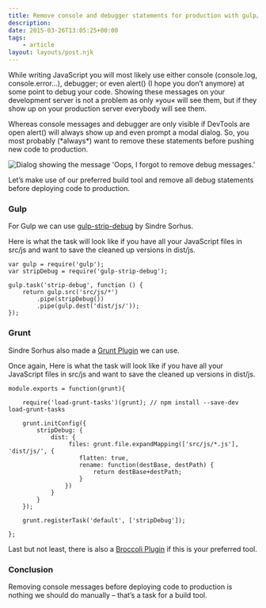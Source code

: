```yaml
---
title: Remove console and debugger statements for production with gulp/grunt
description: 
date: 2015-03-26T13:05:25+00:00
tags:
    - article
layout: layouts/post.njk
---
```


While writing JavaScript you will most likely use either console (console.log, console.error…), debugger; or even alert() (I hope you don’t anymore) at some point to debug your code. Showing these messages on your development server is not a problem as only »you« will see them, but if they show up on your production server everybody will see them.

Whereas console messages and debugger are only visible if DevTools are open alert() will always show up and even prompt a modal dialog. So, you most probably (\*always\*) want to remove these statements before pushing new code to production.

![Dialog showing the message 'Oops, I forgot to remove debug messages.'](https://justmarkup.com/log/wp-content/uploads/2015/03/alert.png)

Let’s make use of our preferred build tool and remove all debug statements before deploying code to production.

### Gulp

For Gulp we can use [gulp-strip-debug](https://www.npmjs.com/package/gulp-strip-debug) by Sindre Sorhus.

Here is what the task will look like if you have all your JavaScript files in src/js and want to save the cleaned up versions in dist/js.

    var gulp = require('gulp');
    var stripDebug = require('gulp-strip-debug');
     
    gulp.task('strip-debug', function () {
        return gulp.src('src/js/*')
            .pipe(stripDebug())
            .pipe(gulp.dest('dist/js/'));
    });
    

### Grunt

Sindre Sorhus also made a [Grunt Plugin](https://github.com/sindresorhus/grunt-strip-debug) we can use.

Once again, Here is what the task will look like if you have all your JavaScript files in src/js and want to save the cleaned up versions in dist/js.

    module.exports = function(grunt){
    
        require('load-grunt-tasks')(grunt); // npm install --save-dev load-grunt-tasks
    
    	grunt.initConfig({
    	    stripDebug: {
    	        dist: {
    	             files: grunt.file.expandMapping(['src/js/*.js'], 'dist/js/', {
    	             	flatten: true,
    			        rename: function(destBase, destPath) {
    			            return destBase+destPath;
    			        }
    			    })
    	        }
    	    }
    	});
    
    	grunt.registerTask('default', ['stripDebug']);
    
    };
    

Last but not least, there is also a [Broccoli Plugin](https://github.com/sindresorhus/broccoli-strip-debug) if this is your preferred tool.

### Conclusion

Removing console messages before deploying code to production is nothing we should do manually – that’s a task for a build tool.
